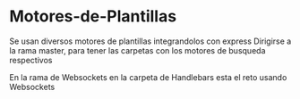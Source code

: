 # Motores-de-Plantillas
Se usan diversos motores de plantillas integrandolos con express
Dirigirse a la rama master, para tener las carpetas con los motores de busqueda respectivos

En la rama de Websockets en la carpeta de Handlebars esta el reto usando Websockets
